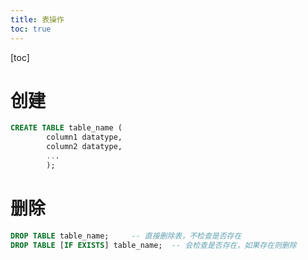 ```yaml
---
title: 表操作
toc: true
---
```

[toc]


# 创建
```sql
CREATE TABLE table_name (
        column1 datatype,
        column2 datatype,
        ...
        );
```

# 删除
```sql
DROP TABLE table_name;     -- 直接删除表，不检查是否存在
DROP TABLE [IF EXISTS] table_name;  -- 会检查是否存在，如果存在则删除
```

